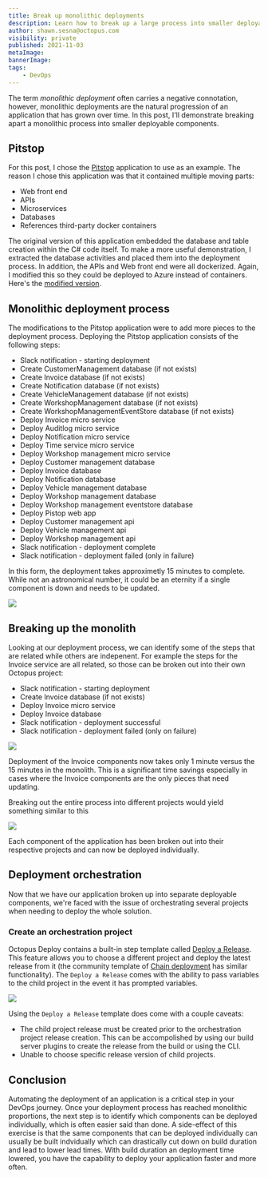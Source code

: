 ```yaml
---
title: Break up monolithic deployments
description: Learn how to break up a large process into smaller deployable components
author: shawn.sesna@octopus.com
visibility: private
published: 2021-11-03
metaImage: 
bannerImage: 
tags:
	- DevOps
---
```


The term *monolithic deployment* often carries a negative connotation, however, monolithic deployments are the natural progression of an application that has grown over time.  In this post, I'll demonstrate breaking apart a monolithic process into smaller deployable components.

## Pitstop
For this post, I chose the [Pitstop](https://github.com/EdwinVW/pitstop) application to use as an example.  The reason I chose this application was that it contained multiple moving parts:
- Web front end
- APIs
- Microservices
- Databases
- References third-party docker containers

The original version of this application embedded the database and table creation within the C# code itself.  To make a more useful demonstration, I extracted the database activities and placed them into the deployment process.  In addition, the APIs and Web front end were all dockerized.  Again, I modified this so they could be deployed to Azure instead of containers.  Here's the [modified version](https://github.com/OctopusSamples/PitStop).

## Monolithic deployment process
The modifications to the Pitstop application were to add more pieces to the deployment process.  Deploying the Pitstop application consists of the following steps:
- Slack notification - starting deployment
- Create CustomerManagement database (if not exists)
- Create Invoice database (if not exists)
- Create Notification database (if not exists)
- Create VehicleManagement database (if not exists)
- Create WorkshopManagement database (if not exists)
- Create WorkshopManagementEventStore database (if not exists)
- Deploy Invoice micro service
- Deploy Auditlog micro service
- Deploy Notification micro service
- Deploy Time service micro service
- Deploy Workshop management micro service
- Deploy Customer management database
- Deploy Invoice database
- Deploy Notification database
- Deploy Vehicle management database
- Deploy Workshop management database
- Deploy Workshop management eventstore database
- Deploy Pistop web app
- Deploy Customer management api
- Deploy Vehicle management api
- Deploy Workshop management api
- Slack notification - deployment complete
- Slack notification - deployment failed (only in failure)

In this form, the deployment takes approximetly 15 minutes to complete.  While not an astronomical number, it could be an eternity if a single component is down and needs to be updated.

![](octopus-project-monolith-process.png)

## Breaking up the monolith
Looking at our deployment process, we can identify some of the steps that are related while others are indepenent.  For example the steps for the Invoice service are all related, so those can be broken out into their own Octopus project:
- Slack notification - starting deployment
- Create Invoice database (if not exists)
- Deploy Invoice micro service
- Deploy Invoice database
- Slack notification - deployment successful
- Slack notification - deployment failed (only on failure)

![](octopus-project-invoice.png)

Deployment of the Invoice components now takes only 1 minute versus the 15 minutes in the monolith.  This is a significant time savings especially in cases where the Invoice components are the only pieces that need updating.

Breaking out the entire process into different projects would yield something similar to this

![](octopus-component-projects.png)

Each component of the application has been broken out into their respective projects and can now be deployed individually.

## Deployment orchestration
Now that we have our application broken up into separate deployable components, we're faced with the issue of orchestrating several projects when needing to deploy the whole solution.  

### Create an orchestration project
Octopus Deploy contains a built-in step template called [Deploy a Release](https://octopus.com/docs/projects/coordinating-multiple-projects/deploy-release-step).  This feature allows you to choose a different project and deploy the latest release from it (the community template of [Chain deployment](https://library.octopus.com/step-templates/18392835-d50e-4ce9-9065-8e15a3c30954/actiontemplate-chain-deployment) has similar functionality).  The `Deploy a Release` comes with the ability to pass variables to the child project in the event it has prompted variables.

![](octopus-project-orchestration.png)

Using the `Deploy a Release` template does come with a couple caveats:
- The child project release must be created prior to the orchestration project release creation.  This can be accompolished by using our build server plugins to create the release from the build or using the CLI.
- Unable to choose specific release version of child projects.

## Conclusion
Automating the deployment of an application is a critical step in your DevOps journey.  Once your deployment process has reached monolithic proportions, the next step is to identify which components can be deployed individually, which is often easier said than done.  A side-effect of this exercise is that the same components that can be deployed individually can usually be built indvidually which can drastically cut down on build duration and lead to lower lead times.  With build duration an deployment time lowered, you have the capability to deploy your application faster and more often.
